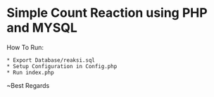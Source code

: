 # Simple Count Reaction using PHP and MYSQL

How To Run:
```
* Export Database/reaksi.sql
* Setup Configuration in Config.php
* Run index.php
```

~Best Regards